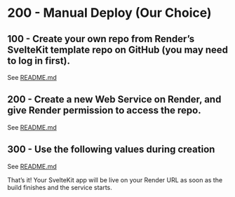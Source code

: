 # 200 - Manual Deploy (Our Choice)

## 100 - Create your own repo from Render’s SvelteKit template repo on GitHub (you may need to log in first).

See [README.md](./100/README.md)

## 200 - Create a new Web Service on Render, and give Render permission to access the repo.

See [README.md](./200/README.md)

## 300 - Use the following values during creation

See [README.md](./300/README.md)

That’s it! Your SvelteKit app will be live on your Render URL as soon as the build finishes and the service starts.
